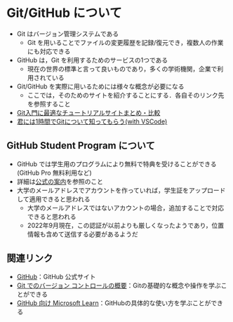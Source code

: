 # Git/GitHub について

- Git はバージョン管理システムである
  - Git を用いることでファイルの変更履歴を記録/復元でき，複数人の作業にも対応できる
- GitHub は，Git を利用するためのサービスの1つである
  - 現在の世界の標準と言って良いものであり，多くの学術機関，企業で利用されている
- Git/GitHub を実際に用いるためには様々な概念が必要になる
  - ここでは，そのためのサイトを紹介することにする．各自そのリンク先を参照すること
- [Git入門に最適なチュートリアルサイトまとめ・比較](https://i-am.jp/job-type/system-engineer/1748)
- [君には1時間でGitについて知ってもらう(with VSCode)](https://qiita.com/jesus_isao/items/63557eba36819faa4ad9)

## GitHub Student Program について

- GitHub では学生用のプログラムにより無料で特典を受けることができる(GitHub Pro 無料利用など)
- 詳細は[公式の案内](https://docs.github.com/ja/education/explore-the-benefits-of-teaching-and-learning-with-github-education/use-github-for-your-schoolwork/apply-for-a-student-developer-pack)を参照のこと
- 大学のメールアドレスでアカウントを作っていれば，学生証をアップロードして適用できると思われる
  - 大学のメールアドレスではないアカウントの場合，追加することで対応できると思われる
  - 2022年9月現在，この認証が以前よりも厳しくなったようであり，位置情報も含めて送信する必要があるようだ

## 関連リンク

- [GitHub](https://github.com)：GitHub 公式サイト
- [Git でのバージョン コントロールの概要](https://learn.microsoft.com/ja-jp/training/paths/intro-to-vc-git/)：Gitの基礎的な概念や操作を学ぶことができる
- [GitHub 向け Microsoft Learn](https://learn.microsoft.com/ja-jp/training/github/)：GitHubの具体的な使い方を学ぶことができる
